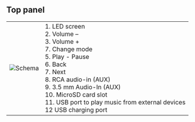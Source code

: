 ## Top panel
| | |
|:-------|:-------|
|![Schema](xxxxxxxxxx)| 1. LED screen <br> 2. Volume –<br>3. Volume + <br> 7. Change mode <br>5. Play - Pause <br>6. Back <br> 7. Next <br> 8. RCA audio-in (AUX)<br>9. 3.5 mm Audio-In (AUX)<br>10. MicroSD card slot<br>11. USB port to play music from external devices<br>12 USB charging port<br>
